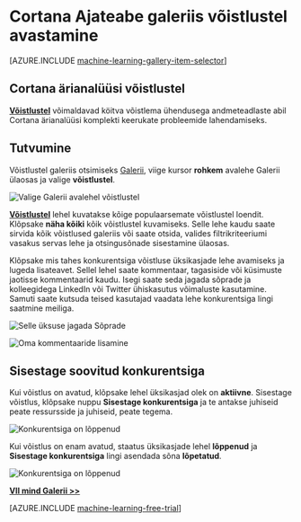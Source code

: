 <properties
    pageTitle="Cortana ärianalüüsi Galerii võistlustel | Microsoft Azure'i"
    description="Vaadake võistlustel Cortana ärianalüüsi galeriis."
    services="machine-learning"
    documentationCenter=""
    authors="garyericson"
    manager="jhubbard"
    editor="cgronlun"/>

<tags
    ms.service="machine-learning"
    ms.workload="data-services"
    ms.tgt_pltfrm="na"
    ms.devlang="na"
    ms.topic="article"
    ms.date="10/13/2016"
    ms.author="roopalik;garye"/>


# <a name="discover-competitions-in-the-cortana-intelligence-gallery"></a>Cortana Ajateabe galeriis võistlustel avastamine

[AZURE.INCLUDE [machine-learning-gallery-item-selector](../../includes/machine-learning-gallery-item-selector.md)]

## <a name="cortana-intelligence-competitions"></a>Cortana ärianalüüsi võistlustel

**[Võistlustel](https://gallery.cortanaintelligence.com/competitions)** võimaldavad köitva võistlema ühendusega andmeteadlaste abil Cortana ärianalüüsi komplekti keerukate probleemide lahendamiseks.

## <a name="discover"></a>Tutvumine

  Võistlustel galeriis otsimiseks [Galerii](http://gallery.cortanaintelligence.com), viige kursor **rohkem** avalehe Galerii ülaosas ja valige **võistlustel**.

![Valige Galerii avalehel võistlustel](media/machine-learning-gallery-competitions/select-competitions-in-gallery.png)

 **[Võistlustel](https://gallery.cortanaintelligence.com/competitions)** 
 lehel kuvatakse kõige populaarsemate võistlustel loendit.
Klõpsake **näha kõiki** kõik võistlustel kuvamiseks.
Selle lehe kaudu saate sirvida kõik võistlused galeriis või saate otsida, valides filtrikriteeriumi vasakus servas lehe ja otsingusõnade sisestamine ülaosas.

 Klõpsake mis tahes konkurentsiga võistluse üksikasjade lehe avamiseks ja lugeda lisateavet. Sellel lehel saate kommentaar, tagasiside või küsimuste jaotisse kommentaarid kaudu. Isegi saate seda jagada sõprade ja kolleegidega LinkedIn või Twitter ühiskasutus võimaluste kasutamine. Samuti saate kutsuda teised kasutajad vaadata lehe konkurentsiga lingi saatmine meiliga.

![Selle üksuse jagada Sõprade](media\machine-learning-gallery-how-to-use-contribute-publish\share-links.png)

![Oma kommentaaride lisamine](media\machine-learning-gallery-how-to-use-contribute-publish\comments.png)

## <a name="enter-a-competition"></a>Sisestage soovitud konkurentsiga

Kui võistlus on avatud, klõpsake lehel üksikasjad olek on **aktiivne**. Sisestage võistlus, klõpsake nuppu **Sisestage konkurentsiga** ja te antakse juhiseid peate ressursside ja juhiseid, peate tegema.

![Konkurentsiga on lõppenud](media\machine-learning-gallery-competitions\open-competition.png)

Kui võistlus on enam avatud, staatus üksikasjade lehel **lõppenud** ja **Sisestage konkurentsiga** lingi asendada sõna **lõpetatud**.

![Konkurentsiga on lõppenud](media\machine-learning-gallery-competitions\completed-competition.png)


**[VII mind Galerii >>](http://gallery.cortanaintelligence.com)**

[AZURE.INCLUDE [machine-learning-free-trial](../../includes/machine-learning-free-trial.md)]
